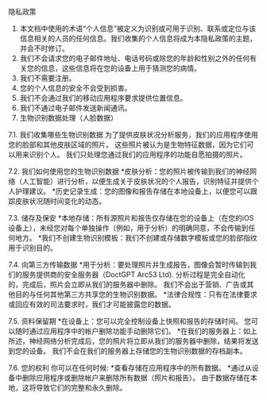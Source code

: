 隐私政策

1. 本文档中使用的术语“个人信息”被定义为识别或可用于识别、联系或定位与该信息相关的人员的任何信息。我们收集的个人信息将成为本隐私政策的主题，并会不时修订。
2. 我们不会请求您的电子邮件地址、电话号码或除您的年龄和性别之外的任何有关您的信息，这些信息将在您的设备上用于猜测您的病情。
3. 我们不需要注册。
4. 您的个人信息的安全不会受到损害。
5. 我们不会通过我们的移动应用程序要求提供位置信息。
6. 我们不通过电子邮件发送新闻通讯。
7. 生物识别数据处理（人脸数据）

7.1. 我们收集哪些生物识别数据
为了提供皮肤状况分析服务，我们的应用程序使用您的脸部和其他皮肤区域的照片。 这些照片被认为是生物特征数据，因为它们可以用来识别个人。 我们只处理您通过我们的应用程序的功能自愿拍摄的照片。

7.2. 我们如何使用您的生物识别数据
*皮肤分析：您的照片被传输到我们的神经网络（人工智能）进行分析，以便生成关于皮肤状况的个人报告，识别特征并提供个人护理建议。
*历史记录生成：您的图像和报告存储在本地设备上，以便您可以跟踪皮肤状况随时间变化的动态。

7.3. 储存及保安
*本地存储：所有源照片和报告仅存储在您的设备上（在您的iOS设备上），未经您对每个单独操作（例如，用于分析）的明确同意，不会传输到任何地方。
*我们不创建生物识别模板：我们不创建或存储数字模板或您的脸部指纹用于识别目的。

7.4. 向第三方传输数据
*用于分析：要处理照片并生成报告，图像会暂时传输到我们的服务提供商的安全服务器（DoctGPT Arc53 Ltd). 分析过程是完全自动化的，完成后，照片会立即从我们的服务器中删除。 我们不会出于营销、广告或其他目的与任何其他第三方共享您的生物识别数据。
*法律合规性：只有在法律要求或回应有效的司法要求时，我们才可能披露您的数据。

7.5. 资料保留期
*在设备上：您可以完全控制设备上快照和报告的存储时间。 您可以随时通过应用程序中的帐户删除功能手动删除它们。
*在我们的服务器上：如上所述，神经网络分析完成后，您的照片将立即从我们的服务器中删除，结果将发送到您的设备。 我们不会在我们的服务器上存储您的生物识别数据的存档副本。

7.6. 您的权利
你可以在任何时候:
*查看存储在应用程序中的所有数据。
*通过从设备中删除应用程序或删除帐户来删除所有数据（照片和报告）。 由于数据存储在本地，这将导致它们的完整和永久删除。
